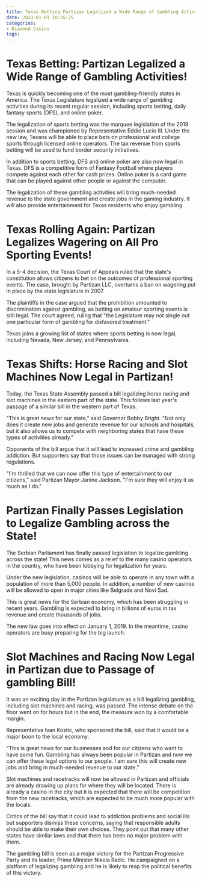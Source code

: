 ```yaml
---
title: Texas Betting Partizan Legalized a Wide Range of Gambling Activities!
date: 2023-01-01 10:35:25
categories:
- Diamond Casino
tags:
---
```



#  Texas Betting: Partizan Legalized a Wide Range of Gambling Activities!

Texas is quickly becoming one of the most gambling-friendly states in America. The Texas Legislature legalized a wide range of gambling activities during its recent regular session, including sports betting, daily fantasy sports (DFS), and online poker.

The legalization of sports betting was the marquee legislation of the 2019 session and was championed by Representative Eddie Lucio III. Under the new law, Texans will be able to place bets on professional and college sports through licensed online operators. The tax revenue from sports betting will be used to fund border security initiatives.

In addition to sports betting, DFS and online poker are also now legal in Texas. DFS is a competitive form of Fantasy Football where players compete against each other for cash prizes. Online poker is a card game that can be played against other people or against the computer.

The legalization of these gambling activities will bring much-needed revenue to the state government and create jobs in the gaming industry. It will also provide entertainment for Texas residents who enjoy gambling.

#  Texas Rolling Again: Partizan Legalizes Wagering on All Pro Sporting Events!

In a 5-4 decision, the Texas Court of Appeals ruled that the state's constitution allows citizens to bet on the outcomes of professional sporting events. The case, brought by Partizan LLC, overturns a ban on wagering put in place by the state legislature in 2007.

The plaintiffs in the case argued that the prohibition amounted to discrimination against gambling, as betting on amateur sporting events is still legal. The court agreed, ruling that "the Legislature may not single out one particular form of gambling for disfavored treatment."

Texas joins a growing list of states where sports betting is now legal, including Nevada, New Jersey, and Pennsylvania.

#  Texas Shifts: Horse Racing and Slot Machines Now Legal in Partizan!

Today, the Texas State Assembly passed a bill legalizing horse racing and slot machines in the eastern part of the state. This follows last year's passage of a similar bill in the western part of Texas.

"This is great news for our state," said Governor Bobby Bright. "Not only does it create new jobs and generate revenue for our schools and hospitals, but it also allows us to compete with neighboring states that have these types of activities already."

Opponents of the bill argue that it will lead to increased crime and gambling addiction. But supporters say that those issues can be managed with strong regulations.

"I'm thrilled that we can now offer this type of entertainment to our citizens," said Partizan Mayor Janine Jackson. "I'm sure they will enjoy it as much as I do."

#  Partizan Finally Passes Legislation to Legalize Gambling across the State!

The Serbian Parliament has finally passed legislation to legalize gambling across the state! This news comes as a relief to the many casino operators in the country, who have been lobbying for legalization for years.

Under the new legislation, casinos will be able to operate in any town with a population of more than 5,000 people. In addition, a number of new casinos will be allowed to open in major cities like Belgrade and Novi Sad.

This is great news for the Serbian economy, which has been struggling in recent years. Gambling is expected to bring in billions of euros in tax revenue and create thousands of jobs.

The new law goes into effect on January 1, 2019. In the meantime, casino operators are busy preparing for the big launch.

#  Slot Machines and Racing Now Legal in Partizan due to Passage of gambling Bill!

It was an exciting day in the Partizan legislature as a bill legalizing gambling, including slot machines and racing, was passed. The intense debate on the floor went on for hours but in the end, the measure won by a comfortable margin.

Representative Ivan Kostic, who sponsored the bill, said that it would be a major boon to the local economy.

“This is great news for our businesses and for our citizens who want to have some fun. Gambling has always been popular in Partizan and now we can offer these legal options to our people. I am sure this will create new jobs and bring in much-needed revenue to our state.”

Slot machines and racetracks will now be allowed in Partizan and officials are already drawing up plans for where they will be located. There is already a casino in the city but it is expected that there will be competition from the new racetracks, which are expected to be much more popular with the locals.

Critics of the bill say that it could lead to addiction problems and social ills but supporters dismiss these concerns, saying that responsible adults should be able to make their own choices. They point out that many other states have similar laws and that there has been no major problem with them.

The gambling bill is seen as a major victory for the Partizan Progressive Party and its leader, Prime Minister Nikola Radic. He campaigned on a platform of legalizing gambling and he is likely to reap the political benefits of this victory.